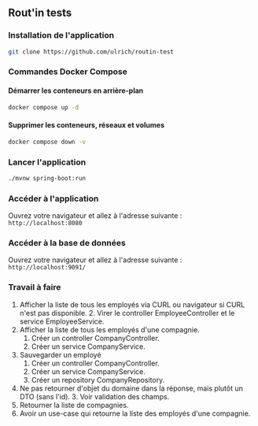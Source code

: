 ## Rout'in tests

### Installation de l'application

```bash
git clone https://github.com/ulrich/routin-test
```

### Commandes Docker Compose

#### Démarrer les conteneurs en arrière-plan

```bash
docker compose up -d
```

#### Supprimer les conteneurs, réseaux et volumes

```bash
docker compose down -v
```

### Lancer l'application

```bash
./mvnw spring-boot:run
```

### Accéder à l'application

Ouvrez votre navigateur et allez à l'adresse suivante : `http://localhost:8080`

### Accéder à la base de données

Ouvrez votre navigateur et allez à l'adresse suivante : `http://localhost:9091/`

### Travail à faire

1. Afficher la liste de tous les employés via CURL ou navigateur si CURL n'est pas disponible.
   2. Virer le controller EmployeeController et le service EmployeeService.
2. Afficher la liste de tous les employés d'une compagnie.
   1. Créer un controller CompanyController.
   2. Créer un service CompanyService.
3. Sauvegarder un employé
   1. Créer un controller CompanyController.
   2. Créer un service CompanyService.
   3. Créer un repository CompanyRepository.
4. Ne pas retourner d'objet du domaine dans la réponse, mais plutôt un DTO (sans l'id).
   3. Voir validation des champs.
3. Retourner la liste de compagnies.
4. Avoir un use-case qui retourne la liste des employés d'une compagnie.

